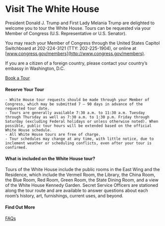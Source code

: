 # 					Visit The White House				

President Donald J. Trump and First Lady Melania Trump are delighted to welcome you to tour the White House. Tours can be requested via your Member of Congress (U.S. Representative or U.S. Senator).

You may reach your Member of Congress through the United States Capitol Switchboard at 202-224-3121 (TTY: 202-225-1904), or online at [www.congress.gov/members](http://www.congress.gov/members).

If you are a citizen of a foreign country, please contact your country’s embassy in Washington, D.C. 

[Book a Tour](https://www.congress.gov/members)

#### Reserve Your Tour

    - White House tour requests should be made through your Member of Congress, which may be submitted 7 – 90 days in advance of the requested tour date.
    - Tours are generally available 7:30 a.m. to 11:30 a.m. Tuesday through Thursday as well as 7:30 a.m. to 1:30 p.m. Friday through Saturday (excluding Federal holidays or unless otherwise noted). When possible, public tour hours will be extended based on the official White House schedule.
    - All White House tours are free of charge.
    - Tour schedules may change at any time, with little notice, due to inclement weather or scheduling conflicts, even after your tour is confirmed.

#### What is included on the White House tour?

Tours of the White House include the public rooms in the East Wing and the Residence, which include the Vermeil Room, the Library, the China Room, the Blue Room, Red Room, Green Room, the State Dining Room, and a view of the White House Kennedy Garden. Secret Service Officers are stationed along the tour route and are available to answer questions about each room’s history, art, furnishings, current uses, and beyond.

#### Find Out More

[FAQs](/visit/faqs)
